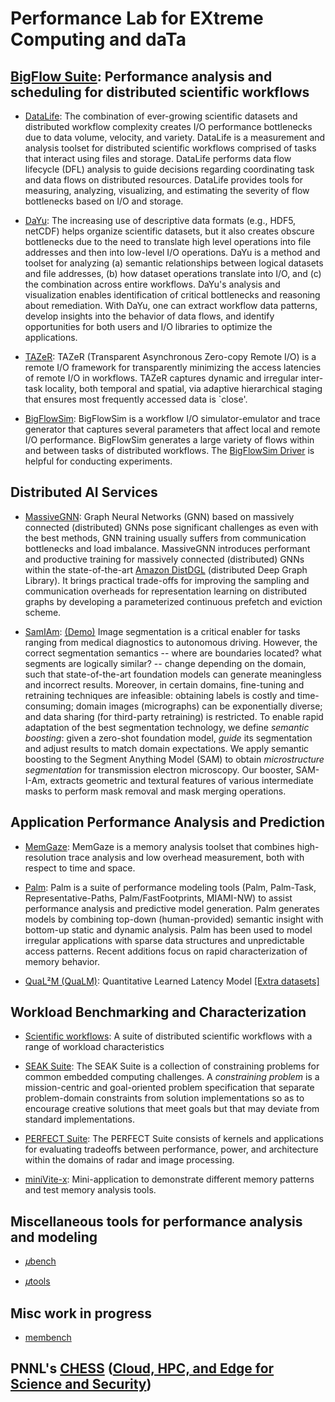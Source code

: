 <!-- -*-Mode: markdown;-*- -->
<!-- $Id$ -->

Performance Lab for EXtreme Computing and daTa
=============================================================================
<!-- https://github.com/PerfLab-EXaCT https://gitlab.com/PerfLab-EXaCT -->
<!-- ~/bin/admin/sync-git-profile ~/1develop -->

<!-- 𝛍 𝜇 𝝁 -->

<a name="list1"></a>
## [BigFlow Suite](https://gitlab.com/perflab-exact/bigflow-suite): Performance analysis and scheduling for distributed scientific workflows
<!-- BigFlow Tools -->

* [DataLife](https://github.com/pnnl/datalife):
The combination of ever-growing scientific datasets and distributed workflow complexity creates I/O performance bottlenecks due to data volume, velocity, and variety. DataLife is a measurement and analysis toolset for distributed scientific workflows comprised of tasks that interact using files and storage. DataLife performs data flow lifecycle (DFL) analysis to guide decisions regarding coordinating task and data flows on distributed resources. DataLife provides tools for measuring, analyzing, visualizing, and estimating the severity of flow bottlenecks based on I/O and storage.

<!-- Measurement and analysis toolset for distributed scientific workflows that use I/O and storage for task composition -->

<!-- * [FlowForecaster](https://github.com/pnnl/flowforecaster): -->

<!-- * [FastFlow](https://github.com/pnnl/fastflow):
When distributed scientific workflows are not intelligently executed, they can fail time constraints. To improve workflow response time, FastFlow is a new method of scheduling and resource assignment based on a monitor-analyze-optimize strategy. The key insight is to use the global perspective of interacting critical flows to guide a fast (locally greedy) scheduler that uses data flow projections to select between the better of flow parallelism and flow locality. Our method is linear time, unlike the next-best methods. -->

* [DaYu](https://github.com/pnnl/DaYu):
The increasing use of descriptive data formats (e.g., HDF5, netCDF) helps organize scientific datasets, but it also creates obscure bottlenecks due to the need to translate high level operations into file addresses and then into low-level I/O operations. DaYu is a method and toolset for analyzing (a) semantic relationships between logical datasets and file addresses, (b) how dataset operations translate into I/O, and (c) the combination across entire workflows. DaYu's analysis and visualization enables identification of critical bottlenecks and reasoning about remediation. With DaYu, one can extract workflow data patterns, develop insights into the behavior of data flows, and identify opportunities for both users and I/O libraries to optimize the applications.

<!-- Candice's matching / resource discovery -->

* [TAZeR](https://github.com/pnnl/tazer):
TAZeR (Transparent Asynchronous Zero-copy Remote I/O) is a remote I/O framework for transparently minimizing the access latencies of remote I/O in workflows. TAZeR captures dynamic and irregular inter-task locality, both temporal and spatial, via adaptive hierarchical staging that ensures most frequently accessed data is `close'.

* [BigFlowSim](https://github.com/PerfLab-EXaCT/BigFlowSim):
BigFlowSim is a workflow I/O simulator-emulator and trace generator that captures several parameters that affect local and remote I/O performance. BigFlowSim generates a large variety of flows within and between tasks of distributed workflows. The [BigFlowSim Driver](https://github.com/PerfLab-EXaCT/BigFlowSim-Driver) is helpful for conducting experiments.


<a name="list2"></a>
## Distributed AI Services

* [MassiveGNN](https://github.com/pnnl/MassiveGNN): <!-- [(development)](https://github.com/aishwaryyasarkar/Distributed_DGL) -->
    Graph Neural Networks (GNN) based on massively connected (distributed) GNNs pose significant challenges as even with the best methods, GNN training usually suffers from communication bottlenecks and load imbalance. <!-- due to non-determinism -->
    MassiveGNN introduces performant and productive training for massively connected (distributed) GNNs within the state-of-the-art [Amazon DistDGL](https://www.dgl.ai) (distributed Deep Graph Library). It brings practical trade-offs for improving the sampling and communication overheads for representation learning on distributed graphs by developing a parameterized continuous prefetch and eviction scheme.
    <!--  Performant and productive training for massively connected (distributed) GNNs within [Deep Graph Library](https://www.dgl.ai). These GNNs can be distributed on distributed and continuum resources. -->

* [SamIAm](https://github.com/pnnl/SAMIAm): <!-- https://github.com/PerfLab-EXaCT/SamIAm -->
    [(Demo)](https://colab.research.google.com/github/PerfLab-EXaCT/SamIAm-LabelStudio/blob/main/SamIAm_Demo.ipynb)
    Image segmentation is a critical enabler for tasks ranging from medical diagnostics to autonomous driving. However, the correct segmentation semantics -- where are boundaries located? what segments are logically similar? -- change depending on the domain, such that state-of-the-art foundation models can generate meaningless and incorrect results. Moreover, in certain domains, fine-tuning and retraining techniques are infeasible: obtaining labels is costly and time-consuming; domain images (micrographs) can be exponentially diverse; and data sharing  (for third-party retraining) is restricted. To enable rapid adaptation of the best segmentation technology, we define _semantic boosting_: given a zero-shot foundation model, _guide_ its segmentation and adjust results to match domain expectations. We apply semantic boosting to the Segment Anything Model (SAM) to obtain _microstructure segmentation_ for transmission electron microscopy. Our booster, SAM-I-Am, extracts geometric and textural features of various intermediate masks to perform mask removal and mask merging operations.

<!-- * [SuperSAM](https://github.com/pnnl/SuperSAM): -->

<!-- * [ViSemZ](https://gitlab.com/perflab-exact/chess/visemz): -->


<a name="list3"></a>
## Application Performance Analysis and Prediction

  * [MemGaze](https://github.com/pnnl/memgaze):
  MemGaze is a memory analysis toolset that combines high-resolution trace analysis and low overhead measurement, both with respect to time and space.

  * [Palm](https://gitlab.com/perflab-exact/palm):
  Palm is a suite of performance modeling tools (Palm, Palm-Task, Representative-Paths, Palm/FastFootprints, MIAMI-NW) to assist performance analysis and predictive model generation. Palm generates models by combining top-down (human-provided) semantic insight with bottom-up static and dynamic analysis. Palm has been used to model irregular applications with sparse data structures and unpredictable access patterns. Recent additions focus on rapid characterization of memory behavior.

  * [QuaL²M (QuaLM)](https://github.com/pnnl/qualm):
  Quantitative Learned Latency Model
  [[Extra datasets]](https://github.com/PerfLab-EXaCT/qualm-data)


<a name="list4"></a>
## Workload Benchmarking and Characterization

* [Scientific workflows](https://gitlab.com/perflab-exact/workflows):
A suite of distributed scientific workflows with a range of workload characteristics

* [SEAK Suite](https://github.com/pnnl/seak):
The SEAK Suite is a collection of constraining problems for common embedded computing challenges. A _constraining problem_ is a mission-centric and goal-oriented problem specification that separate problem-domain constraints from solution implementations so as to encourage creative solutions that meet goals but that may deviate from standard implementations.

* [PERFECT Suite](https://github.com/pnnl/perfect):
The PERFECT Suite consists of kernels and applications for evaluating tradeoffs between performance, power, and architecture within the domains of radar and image processing.

* [miniVite-x](https://github.com/PerfLab-EXaCT/minivite-x):
Mini-application to demonstrate different memory patterns and test memory analysis tools.


## Miscellaneous tools for performance analysis and modeling

* [𝜇bench](https://github.com/PerfLab-EXaCT/ubench)

* [𝜇tools](https://github.com/PerfLab-EXaCT/utools)


## Misc work in progress

* [membench](https://github.com/PerfLab-EXaCT/membench)


## PNNL's [CHESS](https://gitlab.com/perflab-exact/chess) ([Cloud, HPC, and Edge for Science and Security](https://www.pnnl.gov/projects/cloud-high-performance-computing-and-edge-science-and-security))

